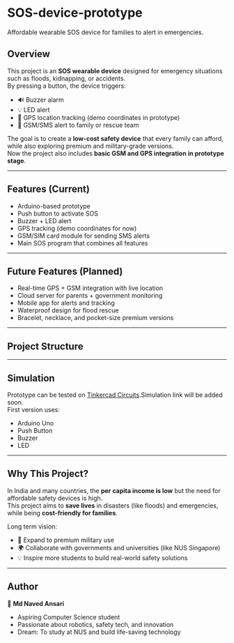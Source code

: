 # SOS-device-prototype
Affordable wearable SOS device for families to alert in emergencies.

## Overview
This project is an **SOS wearable device** designed for emergency situations such as floods, kidnapping, or accidents.  
By pressing a button, the device triggers:
- 🔊 Buzzer alarm  
- 💡 LED alert  
- 📡 GPS location tracking (demo coordinates in prototype)  
- 📲 GSM/SMS alert to family or rescue team  

The goal is to create a **low-cost safety device** that every family can afford, while also exploring premium and military-grade versions.  
Now the project also includes **basic GSM and GPS integration in prototype stage**.

---

## Features (Current)
- Arduino-based prototype
- Push button to activate SOS
- Buzzer + LED alert
- GPS tracking (demo coordinates for now)
- GSM/SIM card module for sending SMS alerts
- Main SOS program that combines all features

---

## Future Features (Planned)
- Real-time GPS + GSM integration with live location
- Cloud server for parents + government monitoring
- Mobile app for alerts and tracking
- Waterproof design for flood rescue
- Bracelet, necklace, and pocket-size premium versions

---

## Project Structure
---

## Simulation
Prototype can be tested on [Tinkercad Circuits](https://www.tinkercad.com/).Simulation link will be added soon.  
First version uses:
- Arduino Uno
- Push Button
- Buzzer
- LED

---

## Why This Project?
In India and many countries, the **per capita income is low** but the need for affordable safety devices is high.  
This project aims to **save lives** in disasters (like floods) and emergencies, while being **cost-friendly for families**.  

Long term vision:
- 🚀 Expand to premium military use  
- 🌍 Collaborate with governments and universities (like NUS Singapore)  
- 💡 Inspire more students to build real-world safety solutions  

---

## Author
👤 **Md Naved Ansari**  
- Aspiring Computer Science student  
- Passionate about robotics, safety tech, and innovation  
- Dream: To study at NUS and build life-saving technology
